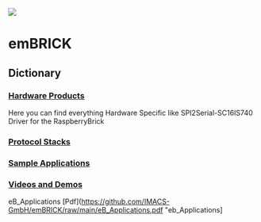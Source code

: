 
![](https://github.com/IMACS-GmbH/emBRICK-and-brickBUS/raw/main/emBRICK-Logo%402x.png)
# emBRICK

## Dictionary
### [Hardware Products](https://github.com/IMACS-GmbH/emBRICK-and-brickBUS/tree/main/Hardware%20Products "Hardware Products")
Here you can find everything Hardware Specific like SPI2Serial-SC16IS740 Driver for the RaspberryBrick 
### [Protocol Stacks](https://github.com/IMACS-GmbH/emBRICK-and-brickBUS/tree/main/Protocol%20Stacks "Protocol Stacks")

### [Sample Applications](https://github.com/IMACS-GmbH/emBRICK-and-brickBUS/tree/main/Sample%20Applications "Sample Applications")

### [Videos and Demos](https://github.com/IMACS-GmbH/emBRICK/tree/main/Videos%20and%20Demos "Videos and Demos")


eB_Applications [Pdf](https://github.com/IMACS-GmbH/emBRICK/raw/main/eB_Applications.pdf "eb_Applications]
